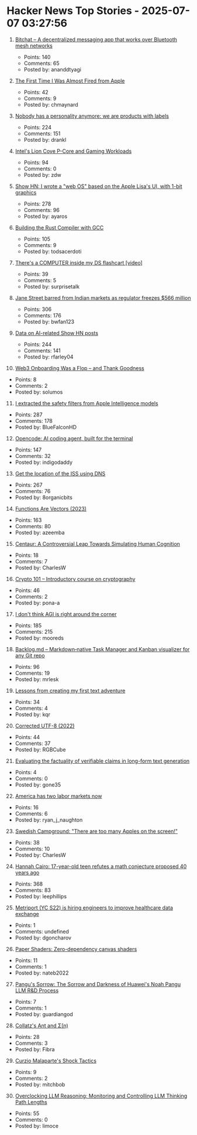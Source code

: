 # Hacker News Top Stories - 2025-07-07 03:27:56

1. [Bitchat – A decentralized messaging app that works over Bluetooth mesh networks](https://github.com/jackjackbits/bitchat)
   - Points: 140
   - Comments: 65
   - Posted by: ananddtyagi

2. [The First Time I Was Almost Fired from Apple](https://www.engineersneedart.com/blog/almostfired/almostfired.html)
   - Points: 42
   - Comments: 9
   - Posted by: chmaynard

3. [Nobody has a personality anymore: we are products with labels](https://www.freyaindia.co.uk/p/nobody-has-a-personality-anymore)
   - Points: 224
   - Comments: 151
   - Posted by: drankl

4. [Intel's Lion Cove P-Core and Gaming Workloads](https://chipsandcheese.com/p/intels-lion-cove-p-core-and-gaming)
   - Points: 94
   - Comments: 0
   - Posted by: zdw

5. [Show HN: I wrote a "web OS" based on the Apple Lisa's UI, with 1-bit graphics](https://alpha.lisagui.com/)
   - Points: 278
   - Comments: 96
   - Posted by: ayaros

6. [Building the Rust Compiler with GCC](https://fractalfir.github.io/generated_html/cg_gcc_bootstrap.html)
   - Points: 105
   - Comments: 9
   - Posted by: todsacerdoti

7. [There's a COMPUTER inside my DS flashcart [video]](https://www.youtube.com/watch?v=uq0pJmd7GAA)
   - Points: 39
   - Comments: 5
   - Posted by: surprisetalk

8. [Jane Street barred from Indian markets as regulator freezes $566 million](https://www.cnbc.com/2025/07/04/indian-regulator-bars-us-trading-firm-jane-street-from-accessing-securities-market.html)
   - Points: 306
   - Comments: 176
   - Posted by: bwfan123

9. [Data on AI-related Show HN posts](https://ryanfarley.co/ai-show-hn-data/)
   - Points: 244
   - Comments: 141
   - Posted by: rfarley04

10. [Web3 Onboarding Was a Flop – and Thank Goodness](https://tomhadley.link/blog/web3-onboarding-flop)
   - Points: 8
   - Comments: 2
   - Posted by: solumos

11. [I extracted the safety filters from Apple Intelligence models](https://github.com/BlueFalconHD/apple_generative_model_safety_decrypted)
   - Points: 287
   - Comments: 178
   - Posted by: BlueFalconHD

12. [Opencode: AI coding agent, built for the terminal](https://github.com/sst/opencode)
   - Points: 147
   - Comments: 32
   - Posted by: indigodaddy

13. [Get the location of the ISS using DNS](https://shkspr.mobi/blog/2025/07/get-the-location-of-the-iss-using-dns/)
   - Points: 267
   - Comments: 76
   - Posted by: 8organicbits

14. [Functions Are Vectors (2023)](https://thenumb.at/Functions-are-Vectors/)
   - Points: 163
   - Comments: 80
   - Posted by: azeemba

15. [Centaur: A Controversial Leap Towards Simulating Human Cognition](https://insidescientific.com/centaur-a-controversial-leap-towards-simulating-human-cognition/)
   - Points: 18
   - Comments: 7
   - Posted by: CharlesW

16. [Crypto 101 – Introductory course on cryptography](https://www.crypto101.io/)
   - Points: 46
   - Comments: 2
   - Posted by: pona-a

17. [I don't think AGI is right around the corner](https://www.dwarkesh.com/p/timelines-june-2025)
   - Points: 185
   - Comments: 215
   - Posted by: mooreds

18. [Backlog.md – Markdown‑native Task Manager and Kanban visualizer for any Git repo](https://github.com/MrLesk/Backlog.md)
   - Points: 96
   - Comments: 19
   - Posted by: mrlesk

19. [Lessons from creating my first text adventure](https://entropicthoughts.com/lessons-from-creating-first-text-adventure)
   - Points: 34
   - Comments: 4
   - Posted by: kqr

20. [Corrected UTF-8 (2022)](https://www.owlfolio.org/development/corrected-utf-8/)
   - Points: 44
   - Comments: 37
   - Posted by: RGBCube

21. [Evaluating the factuality of verifiable claims in long-form text generation](https://aclanthology.org/2024.findings-emnlp.552/)
   - Points: 4
   - Comments: 0
   - Posted by: gone35

22. [America has two labor markets now](https://www.axios.com/2025/07/06/unemployment-job-market-education-health-care)
   - Points: 16
   - Comments: 6
   - Posted by: ryan_j_naughton

23. [Swedish Campground: "There are too many Apples on the screen!"](https://www.folklore.org/Swedish_Campground.html)
   - Points: 38
   - Comments: 10
   - Posted by: CharlesW

24. [Hannah Cairo: 17-year-old teen refutes a math conjecture proposed 40 years ago](https://english.elpais.com/science-tech/2025-07-01/a-17-year-old-teen-refutes-a-mathematical-conjecture-proposed-40-years-ago.html)
   - Points: 368
   - Comments: 83
   - Posted by: leephillips

25. [Metriport (YC S22) is hiring engineers to improve healthcare data exchange](https://www.ycombinator.com/companies/metriport/jobs/Rn2Je8M-software-engineer)
   - Points: 1
   - Comments: undefined
   - Posted by: dgoncharov

26. [Paper Shaders: Zero-dependency canvas shaders](https://github.com/paper-design/shaders)
   - Points: 11
   - Comments: 1
   - Posted by: nateb2022

27. [Pangu's Sorrow: The Sorrow and Darkness of Huawei's Noah Pangu LLM R&D Process](https://github.com/moonlightelite/True-Story-of-Pangu/blob/main/README.md)
   - Points: 7
   - Comments: 1
   - Posted by: guardiangod

28. [Collatz's Ant and Σ(n)](https://gbragafibra.github.io/2025/07/06/collatz_ant5.html)
   - Points: 28
   - Comments: 3
   - Posted by: Fibra

29. [Curzio Malaparte's Shock Tactics](https://www.newyorker.com/books/under-review/curzio-malapartes-shock-tactics)
   - Points: 9
   - Comments: 2
   - Posted by: mitchbob

30. [Overclocking LLM Reasoning: Monitoring and Controlling LLM Thinking Path Lengths](https://royeisen.github.io/OverclockingLLMReasoning-paper/)
   - Points: 55
   - Comments: 0
   - Posted by: limoce

